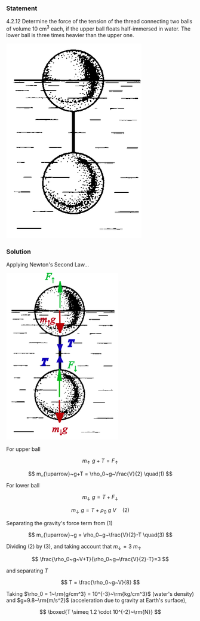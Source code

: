 ###  Statement

$4.2.12$ Determine the force of the tension of the thread connecting two balls of volume 10 cm$^3$ each, if the upper ball floats half-immersed in water. The lower ball is three times heavier than the upper one.

![ For problem 4.2.12 |363x520, 34%](../../img/4.2.12/statement.png)

### Solution

Applying Newton's Second Law...

![ Force analysis |300x445, 34%](../../img/4.2.12/draw.png)

For upper ball

$$
m_{\uparrow}~g+T = F_{\uparrow}
$$

$$
m_{\uparrow}~g+T = \rho_0~g~\frac{V}{2} \quad(1)
$$

For lower ball

$$
m_{\downarrow}~g = T+F_{\downarrow}
$$

$$
m_{\downarrow}~g = T+\rho_0~g~V \quad(2)
$$

Separating the gravity's force term from $(1)$

$$
m_{\uparrow}~g = \rho_0~g~\frac{V}{2}-T \quad(3)
$$

Dividing $(2)$ by $(3)$, and taking account that $m_{\downarrow}=3~m_{\uparrow}$

$$
\frac{\rho_0~g~V+T}{\rho_0~g~\frac{V}{2}-T}=3
$$

and separating $T$

$$
T = \frac{\rho_0~g~V}{8}
$$

Taking $\rho_0 = 1~\rm{g/cm^3} = 10^{-3}~\rm{kg/cm^3}$ (water's density) and $g=9.8~\rm{m/s^2}$ (acceleration due to gravity at Earth's surface),

$$
\boxed{T \simeq 1.2 \cdot 10^{-2}~\rm{N}}
$$